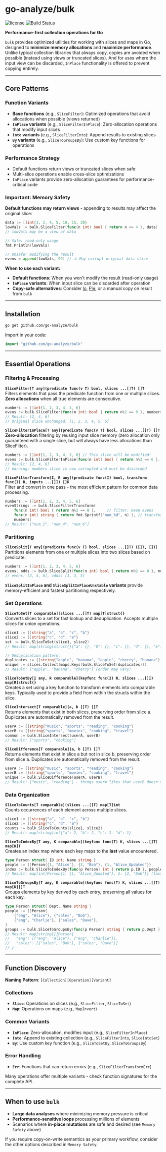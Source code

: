 # go-analyze/bulk

[![license](https://img.shields.io/badge/license-MIT-blue.svg)](https://github.com/go-analyze/bulk/blob/master/LICENSE)
[![Build Status](https://github.com/go-analyze/bulk/actions/workflows/tests-main.yml/badge.svg)](https://github.com/go-analyze/bulk/actions/workflows/tests-main.yml)

**Performance-first collection operations for Go**

`bulk` provides optimized utilities for working with slices and maps in Go, designed to **minimize memory allocations** and **maximize performance**. Unlike typical collection libraries that always copy, copies are avoided when possible (instead using views or truncated slices). And for uses where the input view can be discarded, `InPlace` functionality is offered to prevent copying entirely.

---

## Core Patterns

### Function Variants
- **Base functions** (e.g., `SliceFilter`): Optimized operations that avoid allocations when possible (views returned)
- **`InPlace` variants** (e.g., `SliceFilterInPlace`): Zero-allocation operations that modify input slices
- **`Into` variants** (e.g., `SliceFilterInto`): Append results to existing slices
- **`By` variants** (e.g., `SliceToGroupsBy`): Use custom key functions for operations

### Performance Strategy
- Default functions return views or truncated slices when safe
- Multi-slice operations enable cross-slice optimizations
- `InPlace` variants provide zero-allocation guarantees for performance-critical code

### Important: Memory Safety
**Default functions may return views** - appending to results may affect the original slice:
```go
data := []int{1, 2, 4, 5, 10, 15, 20}
lowVals := bulk.SliceFilter(func(n int) bool { return n <= 4 }, data)
// lowVals may be a view of data

// Safe: read-only usage
fmt.Println(lowVals)

// Unsafe: modifying the result
evens = append(lowVals, 99) // ⚠️ May corrupt original data slice
```

**When to use each variant:**
- **Default functions**: When you won't modify the result (read-only usage)
- **`InPlace` variants**: When input slice can be discarded after operation
- **Copy-safe alternatives**: Consider [lo](https://github.com/samber/lo), [Pie](https://github.com/elliotchance/pie), or a manual copy on result from `bulk`

---

## Installation

```bash
go get github.com/go-analyze/bulk
```

Import in your code:

```go
import "github.com/go-analyze/bulk"
```

---

## Essential Operations

### Filtering & Processing

**`SliceFilter[T any](predicate func(v T) bool, slices ...[]T) []T`**  
Filters elements that pass the predicate function from one or multiple slices. **Zero allocations** when all true elements are consecutive.

```go
numbers := []int{1, 2, 3, 4, 5, 6}
evens := bulk.SliceFilter(func(n int) bool { return n%2 == 0 }, numbers)
// Result: [2, 4, 6]
// Original slice unchanged: [1, 2, 3, 4, 5, 6]
```

**`SliceFilterInPlace[T any](predicate func(v T) bool, slices ...[]T) []T`**  
**Zero-allocation** filtering by reusing input slice memory (zero allocation only guaranteed with a single slice, but will always have less allocations than SliceFilter).

```go
numbers := []int{1, 2, 3, 4, 5, 6} // This slice will be modified!
evens := bulk.SliceFilterInPlace(func(n int) bool { return n%2 == 0 }, numbers)
// Result: [2, 4, 6]
// Warning: numbers slice is now corrupted and must be discarded
```

**`SliceFilterTransform[I, R any](predicate func(I) bool, transform func(I) R, inputs ...[]I) []R`**  
Filter and convert in one pass - the most efficient pattern for common data processing.

```go
numbers := []int{1, 2, 3, 4, 5, 6}
evenStrings := bulk.SliceFilterTransform(
    func(n int) bool { return n%2 == 0 },     // filter: keep evens
    func(n int) string { return fmt.Sprintf("num_%d", n) }, // transform: to strings
    numbers)
// Result: ["num_2", "num_4", "num_6"]
```

### Partitioning

**`SliceSplit[T any](predicate func(v T) bool, slices ...[]T) ([]T, []T)`**  
Partitions elements from one or multiple slices into two slices based on predicate.

```go
numbers := []int{1, 2, 3, 4, 5, 6}
evens, odds := bulk.SliceSplit(func(n int) bool { return n%2 == 0 }, numbers)
// evens: [2, 4, 6], odds: [1, 3, 5]
```

**`SliceSplitInPlace` and `SliceSplitInPlaceUnstable` variants** provide memory-efficient and fastest partitioning respectively.

### Set Operations

**`SliceToSet[T comparable](slices ...[]T) map[T]struct{}`**  
Converts slices to a set for fast lookup and deduplication. Accepts multiple slices for union operations.

```go
slice1 := []string{"a", "b", "c", "b"}
slice2 := []string{"c", "d", "e"}
set := bulk.SliceToSet(slice1, slice2)
// Result: map[string]struct{}{"a": {}, "b": {}, "c": {}, "d": {}, "e": {}}

// Deduplication pattern:
duplicates := []string{"apple", "banana", "apple", "cherry", "banana"}
unique := slices.Collect(maps.Keys(bulk.SliceToSet(duplicates)))
// Result: ["apple", "banana", "cherry"] (order may vary)
```

**`SliceToSetBy[I any, R comparable](keyfunc func(I) R, slices ...[]I) map[R]struct{}`**  
Creates a set using a key function to transform elements into comparable keys. Typically used to provide a field from within the structs within the slice.

**`SliceIntersect[T comparable](a, b []T) []T`**  
Returns elements that exist in both slices, preserving order from slice a. Duplicates are automatically removed from the result.

```go
userA := []string{"music", "sports", "reading", "cooking"}
userB := []string{"sports", "movies", "cooking", "travel"}
common := bulk.SliceIntersect(userA, userB)
// Result: ["sports", "cooking"]
```

**`SliceDifference[T comparable](a, b []T) []T`**  
Returns elements that exist in slice a but not in slice b, preserving order from slice a. Duplicates are automatically removed from the result.

```go
userA := []string{"music", "sports", "reading", "cooking"}
userB := []string{"sports", "movies", "cooking", "travel"}
unique := bulk.SliceDifference(userA, userB)
// Result: ["music", "reading"] - things userA likes that userB doesn't
```

### Data Organization

**`SliceToCounts[T comparable](slices ...[]T) map[T]int`**  
Counts occurrences of each element across multiple slices.

```go
slice1 := []string{"a", "b", "c", "b"}
slice2 := []string{"c", "d", "a"}
counts := bulk.SliceToCounts(slice1, slice2)
// Result: map[string]int{"a": 2, "b": 2, "c": 2, "d": 1}
```

**`SliceToIndexBy[T any, K comparable](keyfunc func(T) K, slices ...[]T) map[K]T`**  
Creates an index map where each key maps to the **last** value encountered.

```go
type Person struct{ ID int; Name string }
people := []Person{{1, "Alice"}, {2, "Bob"}, {1, "Alice_Updated"}}
index := bulk.SliceToIndexBy(func(p Person) int { return p.ID }, people)
// Result: map[int]Person{1: {1, "Alice_Updated"}, 2: {2, "Bob"}} (last wins)
```

**`SliceToGroupsBy[T any, K comparable](keyfunc func(T) K, slices ...[]T) map[K][]T`**  
Groups elements by key derived by each entry, preserving all values for each key.

```go
type Person struct{ Dept, Name string }
people := []Person{
    {"eng", "Alice"}, {"sales", "Bob"}, 
    {"eng", "Charlie"}, {"sales", "Dave"},
}
groups := bulk.SliceToGroupsBy(func(p Person) string { return p.Dept }, people)
// Result: map[string][]Person{
//   "eng": [{"eng", "Alice"}, {"eng", "Charlie"}],
//   "sales": [{"sales", "Bob"}, {"sales", "Dave"}]
// }
```

---

## Function Discovery

**Naming Pattern**: `[Collection][Operation][Variant]`

### Collections
- **`Slice`**: Operations on slices (e.g., `SliceFilter`, `SliceToSet`)
- **`Map`**: Operations on maps (e.g., `MapInvert`)

### Common Variants
- **`InPlace`**: Zero-allocation, modifies input (e.g., `SliceFilterInPlace`)
- **`Into`**: Append to existing collection (e.g., `SliceFilterInto`, `SliceIntoSet`)
- **`By`**: Use custom key function (e.g., `SliceToSetBy`, `SliceToGroupsBy`)

### Error Handling
- **`Err`**: Functions that can return errors (e.g., `SliceFilterTransformErr`)

Many operations offer multiple variants - check function signatures for the complete API.

---

## When to use `bulk`

* **Large data analyses** where minimizing memory pressure is critical
* **Performance-sensitive loops** processing millions of elements
* Scenarios where **in-place mutations** are safe and desired (see `Memory Safety` above)

If you require copy-on-write semantics as your primary workflow, consider the other options described in `Memory Safety`.

